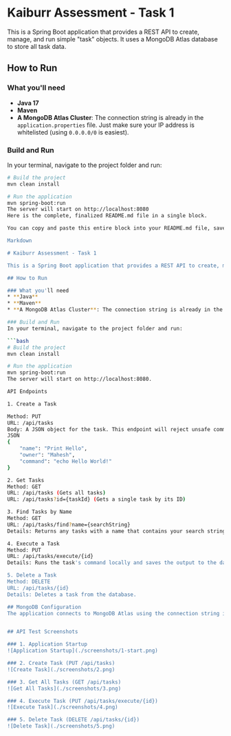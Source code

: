 # Kaiburr Assessment - Task 1

This is a Spring Boot application that provides a REST API to create, manage, and run simple "task" objects. It uses a MongoDB Atlas database to store all task data.

## How to Run

### What you'll need
* **Java 17**
* **Maven**
* **A MongoDB Atlas Cluster**: The connection string is already in the `application.properties` file. Just make sure your IP address is whitelisted (using `0.0.0.0/0` is easiest).

### Build and Run
In your terminal, navigate to the project folder and run:

```bash
# Build the project
mvn clean install

# Run the application
mvn spring-boot:run
The server will start on http://localhost:8080
Here is the complete, finalized README.md file in a single block.

You can copy and paste this entire block into your README.md file, save it, and then push it to GitHub. This version includes the correct filenames for all the screenshots you've taken.

Markdown

# Kaiburr Assessment - Task 1

This is a Spring Boot application that provides a REST API to create, manage, and run simple "task" objects. It uses a MongoDB Atlas database to store all task data.

## How to Run

### What you'll need
* **Java**
* **Maven**
* **A MongoDB Atlas Cluster**: The connection string is already in the `application.properties` file. Just make sure your IP address is whitelisted (using `0.0.0.0/0` is easiest).

### Build and Run
In your terminal, navigate to the project folder and run:

```bash
# Build the project
mvn clean install

# Run the application
mvn spring-boot:run
The server will start on http://localhost:8080.

API Endpoints

1. Create a Task

Method: PUT
URL: /api/tasks
Body: A JSON object for the task. This endpoint will reject unsafe commands.
JSON
{
    "name": "Print Hello",
    "owner": "Mahesh",
    "command": "echo Hello World!"
}

2. Get Tasks
Method: GET
URL: /api/tasks (Gets all tasks)
URL: /api/tasks?id={taskId} (Gets a single task by its ID)

3. Find Tasks by Name
Method: GET
URL: /api/tasks/find?name={searchString}
Details: Returns any tasks with a name that contains your search string.

4. Execute a Task
Method: PUT
URL: /api/tasks/execute/{id}
Details: Runs the task's command locally and saves the output to the database.

5. Delete a Task
Method: DELETE
URL: /api/tasks/{id}
Details: Deletes a task from the database.

## MongoDB Configuration
The application connects to MongoDB Atlas using the connection string in `application.properties .


## API Test Screenshots

### 1. Application Startup
![Application Startup](./screenshots/1-start.png)

### 2. Create Task (PUT /api/tasks)
![Create Task](./screenshots/2.png)

### 3. Get All Tasks (GET /api/tasks)
![Get All Tasks](./screenshots/3.png)

### 4. Execute Task (PUT /api/tasks/execute/{id})
![Execute Task](./screenshots/4.png)

### 5. Delete Task (DELETE /api/tasks/{id})
![Delete Task](./screenshots/5.png)